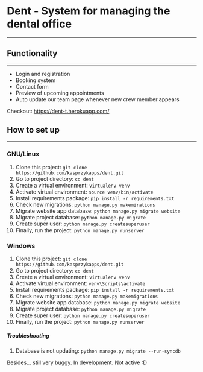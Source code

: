 # Dent - System for managing the dental office

___

##  Functionality

---
- Login and registration
- Booking system
- Contact form
- Preview of upcoming appointments
- Auto update our team page whenever new crew member appears

Checkout: https://dent-t.herokuapp.com/



## How to set up

---
### GNU/Linux 
1. Clone this project: `git clone https://github.com/kasprzykapps/dent.git`
2. Go to project directory: `cd dent`
3. Create a virtual environment: `virtualenv venv`
4. Activate virtual environment: `source venv/bin/activate`
5. Install requirements package: `pip install -r requirements.txt`
6. Check new migrations: `python manage.py makemirations`
7. Migrate website app database: `python manage.py migrate website`
8. Migrate project database: `python manage.py migrate`
9. Create super user: `python manage.py createsuperuser`
10. Finally, run the project: `python manage.py runserver`

### Windows
1. Clone this project: `git clone https://github.com/kasprzykapps/dent.git`
2. Go to project directory: `cd dent`
3. Create a virtual environment: `virtualenv venv`
4. Activate virtual environment: `venv\Scripts\activate`
5. Install requirements package: `pip install -r requirements.txt`
6. Check new migrations: `python manage.py makemigrations`
7. Migrate website app database: `python manage.py migrate website`
8. Migrate project database: `python manage.py migrate`
9. Create super user: `python manage.py createsuperuser`
10. Finally, run the project: `python manage.py runserver`

##### Troubleshooting
1. Database is not updating: `python manage.py migrate --run-syncdb`

Besides... still very buggy. 
In development. Not active :D